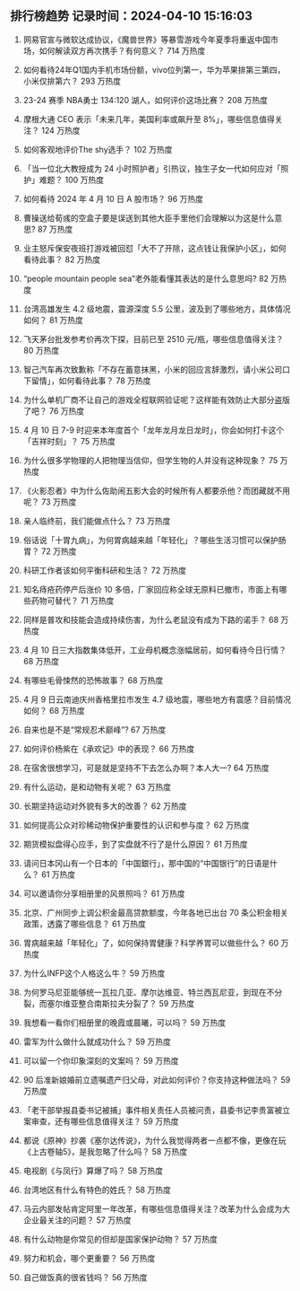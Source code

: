 
## 排行榜趋势 记录时间：2024-04-10 15:16:03
  
  1. 网易官宣与微软达成协议，《魔兽世界》等暴雪游戏今年夏季将重返中国市场，如何解读双方再次携手？有何意义？ 714 万热度
    
  2. 如何看待24年Q1国内手机市场份额，vivo位列第一，华为苹果排第三第四，小米仅排第六？ 293 万热度
    
  3. 23-24 赛季 NBA勇士 134:120 湖人，如何评价这场比赛？ 208 万热度
    
  4. 摩根大通 CEO 表示「未来几年，美国利率或飙升至 8%」，哪些信息值得关注？ 124 万热度
    
  5. 如何客观地评价The shy选手？ 102 万热度
    
  6. 「当一位北大教授成为 24 小时照护者」引热议，独生子女一代如何应对「照护」难题？ 100 万热度
    
  7. 如何看待 2024 年 4 月 10 日 A 股市场？ 96 万热度
    
  8. 曹操送给荀彧的空盒子要是误送到其他大臣手里他们会理解以为这是什么意思? 87 万热度
    
  9. 业主怒斥保安夜班打游戏被回怼「大不了开除，这点钱让我保护小区」，如何看待此事？ 82 万热度
    
  10. “people mountain people sea”老外能看懂其表达的是什么意思吗? 82 万热度
    
  11. 台湾高雄发生 4.2 级地震，震源深度 5.5 公里，波及到了哪些地方，具体情况如何？ 81 万热度
    
  12. 飞天茅台批发参考价再次下探，目前已至 2510 元/瓶，哪些信息值得关注？ 80 万热度
    
  13. 智己汽车再次致歉称「不存在蓄意抹黑，小米的回应言辞激烈，请小米公司口下留情」，如何看待此事？ 78 万热度
    
  14. 为什么单机厂商不让自己的游戏全程联网验证呢？这样能有效防止大部分盗版了吧？ 76 万热度
    
  15. 4 月 10 日 7-9 时迎来本年度首个「龙年龙月龙日龙时」，你会如何打卡这个「吉祥时刻」？ 75 万热度
    
  16. 为什么很多学物理的人把物理当信仰，但学生物的人并没有这种现象？ 75 万热度
    
  17. 《火影忍者》中为什么佐助闹五影大会的时候所有人都要杀他？而团藏就不用呢？ 73 万热度
    
  18. 亲人临终前，我们能做点什么？ 73 万热度
    
  19. 俗话说「十胃九病」，为何胃病越来越「年轻化」？哪些生活习惯可以保护肠胃？ 72 万热度
    
  20. 科研工作者该如何平衡科研和生活？ 72 万热度
    
  21. 知名痔疮药停产后涨价 10 多倍，厂家回应称全球无原料已撤市，市面上有哪些药物可替代？ 71 万热度
    
  22. 同样是普攻和技能会造成持续伤害，为什么老鼠没有成为下路的诺手？ 68 万热度
    
  23. 4 月 10 日三大指数集体低开，工业母机概念涨幅居前，如何看待今日行情？ 68 万热度
    
  24. 有哪些毛骨悚然的恐怖故事？ 68 万热度
    
  25. 4 月 9 日云南迪庆州香格里拉市发生 4.7 级地震，哪些地方有震感？目前情况如何？ 68 万热度
    
  26. 自来也是不是“常规忍术巅峰”? 67 万热度
    
  27. 如何评价杨紫在《承欢记》中的表现？ 66 万热度
    
  28. 在宿舍很想学习，可是就是坚持不下去怎么办啊？本人大一? 64 万热度
    
  29. 有什么运动，是和动物有关呢？ 63 万热度
    
  30. 长期坚持运动对外貌有多大的改善？ 62 万热度
    
  31. 如何提高公众对珍稀动物保护重要性的认识和参与度？ 62 万热度
    
  32. 期货模拟盘得心应手，到了实盘就不行了是什么原因？ 61 万热度
    
  33. 请问日本冈山有一个日本的「中国銀行」，那中国的“中国银行”的日语是什么？ 61 万热度
    
  34. 可以邀请你分享相册里的风景照吗？ 61 万热度
    
  35. 北京、广州同步上调公积金最高贷款额度，今年各地已出台 70 条公积金相关政策，透露了哪些信息？ 61 万热度
    
  36. 胃病越来越「年轻化」了，如何保持胃健康？科学养胃可以做些什么？ 60 万热度
    
  37. 为什么INFP这个人格这么牛？ 59 万热度
    
  38. 为何罗马尼亚能够统一瓦拉几亚、摩尔达维亚、特兰西瓦尼亚，到现在不分裂，而塞尔维亚整合南斯拉夫分裂了？ 59 万热度
    
  39. 我想看一看你们相册里的晚霞或晨曦，可以吗？ 59 万热度
    
  40. 雷军为什么做什么就成功什么？ 59 万热度
    
  41. 可以留一个你印象深刻的文案吗？ 59 万热度
    
  42. 90 后准新娘婚前立遗嘱遗产归父母，对此如何评价？你支持这种做法吗？ 59 万热度
    
  43. 「老干部举报县委书记被捕」事件相关责任人员被问责，县委书记李贵富被立案审查，还有哪些信息值得关注？ 59 万热度
    
  44. 都说《原神》抄袭《塞尔达传说》，为什么我觉得两者一点都不像，更像在玩《上古卷轴5》，是我忽略了什么吗？ 58 万热度
    
  45. 电视剧《与凤行》算爆了吗？ 58 万热度
    
  46. 台湾地区有什么有特色的姓氏？ 58 万热度
    
  47. 马云内部发帖肯定阿里一年改革，有哪些信息值得关注？改革为什么会成为大企业最关注的问题？ 57 万热度
    
  48. 有什么动物是你常见的但却是国家保护动物？ 57 万热度
    
  49. 努力和机会，哪个更重要？ 56 万热度
    
  50. 自己做饭真的很省钱吗？ 56 万热度
    